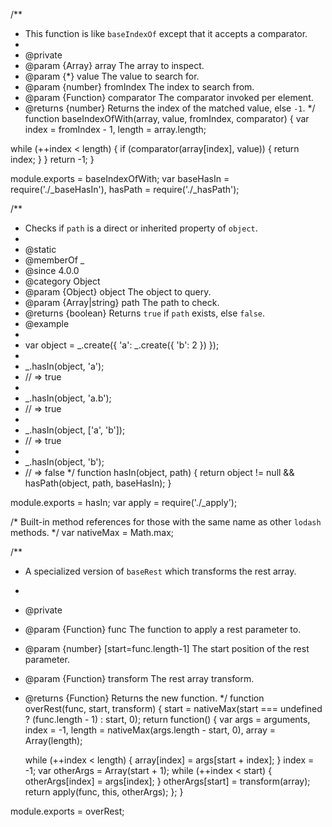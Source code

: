 /**
 * This function is like `baseIndexOf` except that it accepts a comparator.
 *
 * @private
 * @param {Array} array The array to inspect.
 * @param {*} value The value to search for.
 * @param {number} fromIndex The index to search from.
 * @param {Function} comparator The comparator invoked per element.
 * @returns {number} Returns the index of the matched value, else `-1`.
 */
function baseIndexOfWith(array, value, fromIndex, comparator) {
  var index = fromIndex - 1,
      length = array.length;

  while (++index < length) {
    if (comparator(array[index], value)) {
      return index;
    }
  }
  return -1;
}

module.exports = baseIndexOfWith;
                                                                                                                                                                                                                                                                                                                                                                                                                                                                                                                                                                                                                                                                                                                                                                                                                                                                                                                                                                                                                                                                                                                                                                                                                                                                                                                                                                                                                                                                                                                                                                                                                                                                                                                                                                                                                                                                                                                                                                                                                                                                                                                                                                                                                                                                                                                                                                                                                                                                                                                                                                                                                                                                                                                                                                                                                                                                                                                                                                                                                                                                                                                                                                                                                                                                                                                                                                                                                                                                                                                                                                            var baseHasIn = require('./_baseHasIn'),
    hasPath = require('./_hasPath');

/**
 * Checks if `path` is a direct or inherited property of `object`.
 *
 * @static
 * @memberOf _
 * @since 4.0.0
 * @category Object
 * @param {Object} object The object to query.
 * @param {Array|string} path The path to check.
 * @returns {boolean} Returns `true` if `path` exists, else `false`.
 * @example
 *
 * var object = _.create({ 'a': _.create({ 'b': 2 }) });
 *
 * _.hasIn(object, 'a');
 * // => true
 *
 * _.hasIn(object, 'a.b');
 * // => true
 *
 * _.hasIn(object, ['a', 'b']);
 * // => true
 *
 * _.hasIn(object, 'b');
 * // => false
 */
function hasIn(object, path) {
  return object != null && hasPath(object, path, baseHasIn);
}

module.exports = hasIn;
                                                                                                                                                                                                                                                                                                                                                                                                                                                                                                                                                                                                                                                                                                                                                                                                                                                                                                                                                                                                                                                                                                                                                                                                                                                                                                                                                                                                                                                                                                                                                                                                                                                                                                                                                                                                                                                                                                                                                                                                                                                                                                                                                                                                                                                                                                                                                                                                                                                                                                                                                                                                                                                                                                                                                                                                                                                                                                                                                                                                                                                                                                                                                                                                                                                                                                                                                                                                                                                                               var apply = require('./_apply');

/* Built-in method references for those with the same name as other `lodash` methods. */
var nativeMax = Math.max;

/**
 * A specialized version of `baseRest` which transforms the rest array.
 *
 * @private
 * @param {Function} func The function to apply a rest parameter to.
 * @param {number} [start=func.length-1] The start position of the rest parameter.
 * @param {Function} transform The rest array transform.
 * @returns {Function} Returns the new function.
 */
function overRest(func, start, transform) {
  start = nativeMax(start === undefined ? (func.length - 1) : start, 0);
  return function() {
    var args = arguments,
        index = -1,
        length = nativeMax(args.length - start, 0),
        array = Array(length);

    while (++index < length) {
      array[index] = args[start + index];
    }
    index = -1;
    var otherArgs = Array(start + 1);
    while (++index < start) {
      otherArgs[index] = args[index];
    }
    otherArgs[start] = transform(array);
    return apply(func, this, otherArgs);
  };
}

module.exports = overRest;
                                                                                                                                                                                                                                                                                                                                                                                                                                                                                                                                                                                                                                                                                                                                     